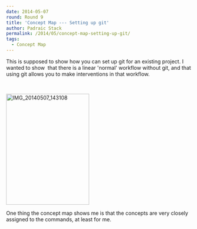 ```yaml
---
date: 2014-05-07
round: Round 9
title: 'Concept Map --- Setting up git'
author: Padraic Stack
permalink: /2014/05/concept-map-setting-up-git/
tags:
  - Concept Map
---
```

This is supposed to show how you can set up git for an existing project. I wanted to show  that there is a linear 'normal' workflow without git, and that using git allows you to make interventions in that workflow.

&nbsp;

[<img class="alignnone size-medium wp-image-6978" alt="IMG_20140507_143108" src="http://files.software-carpentry.org/training-course/2014/05/IMG_20140507_143108-225x300.jpg" width="225" height="300" />][1]

One thing the concept map shows me is that the concepts are very closely assigned to the commands, at least for me.

 [1]: http://files.software-carpentry.org/training-course/2014/05/IMG_20140507_143108.jpg
